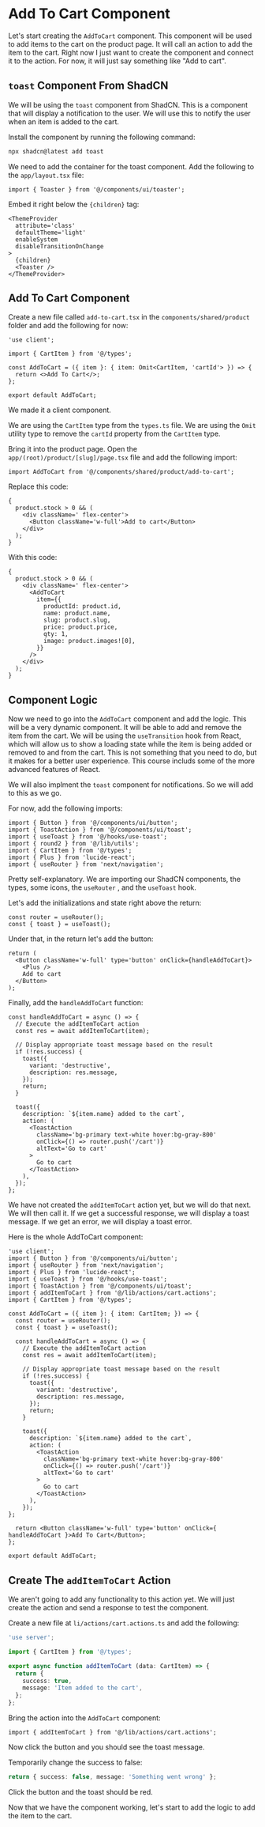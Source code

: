 # Add To Cart Component

Let's start creating the `AddToCart` component. This component will be used to add items to the cart on the product page. It will call an action to add the item to the cart. Right now I just want to create the component and connect it to the action. For now, it will just say something like "Add to cart".

## `toast` Component From ShadCN

We will be using the `toast` component from ShadCN. This is a component that will display a notification to the user. We will use this to notify the user when an item is added to the cart.

Install the component by running the following command:

```bash
npx shadcn@latest add toast
```

We need to add the container for the toast component. Add the following to the `app/layout.tsx` file:

```tsx
import { Toaster } from '@/components/ui/toaster';
```

Embed it right below the `{children}` tag:

```tsx
<ThemeProvider
  attribute='class'
  defaultTheme='light'
  enableSystem
  disableTransitionOnChange
>
  {children}
  <Toaster />
</ThemeProvider>
```

## Add To Cart Component

Create a new file called `add-to-cart.tsx` in the `components/shared/product` folder and add the following for now:

```tsx
'use client';

import { CartItem } from '@/types';

const AddToCart = ({ item }: { item: Omit<CartItem, 'cartId'> }) => {
  return <>Add To Cart</>;
};

export default AddToCart;
```

We made it a client component.

We are using the `CartItem` type from the `types.ts` file. We are using the `Omit` utility type to remove the `cartId` property from the `CartItem` type.

Bring it into the product page. Open the `app/(root)/product/[slug]/page.tsx` file and add the following import:

```tsx
import AddToCart from '@/components/shared/product/add-to-cart';
```

Replace this code:

```tsx
{
  product.stock > 0 && (
    <div className=' flex-center'>
      <Button className='w-full'>Add to cart</Button>
    </div>
  );
}
```

With this code:

```tsx
{
  product.stock > 0 && (
    <div className=' flex-center'>
      <AddToCart
        item={{
          productId: product.id,
          name: product.name,
          slug: product.slug,
          price: product.price,
          qty: 1,
          image: product.images![0],
        }}
      />
    </div>
  );
}
```

## Component Logic

Now we need to go into the `AddToCart` component and add the logic. This will be a very dynamic component. It will be able to add and remove the item from the cart. We will be using the `useTransition` hook from React, which will allow us to show a loading state while the item is being added or removed to and from the cart. This is not something that you need to do, but it makes for a better user experience. This course includs some of the more advanced features of React.

We will also implment the `toast` component for notifications. So we will add to this as we go.

For now, add the following imports:

```tsx
import { Button } from '@/components/ui/button';
import { ToastAction } from '@/components/ui/toast';
import { useToast } from '@/hooks/use-toast';
import { round2 } from '@/lib/utils';
import { CartItem } from '@/types';
import { Plus } from 'lucide-react';
import { useRouter } from 'next/navigation';
```

Pretty self-explanatory. We are importing our ShadCN components, the types, some icons, the `useRouter` , and the `useToast` hook.

Let's add the initializations and state right above the return:

```tsx
const router = useRouter();
const { toast } = useToast();
```

Under that, in the return let's add the button:

```tsx
return (
  <Button className='w-full' type='button' onClick={handleAddToCart}>
    <Plus />
    Add to cart
  </Button>
);
```

Finally, add the `handleAddToCart` function:

```tsx
const handleAddToCart = async () => {
  // Execute the addItemToCart action
  const res = await addItemToCart(item);

  // Display appropriate toast message based on the result
  if (!res.success) {
    toast({
      variant: 'destructive',
      description: res.message,
    });
    return;
  }

  toast({
    description: `${item.name} added to the cart`,
    action: (
      <ToastAction
        className='bg-primary text-white hover:bg-gray-800'
        onClick={() => router.push('/cart')}
        altText='Go to cart'
      >
        Go to cart
      </ToastAction>
    ),
  });
};
```

We have not created the `addItemToCart` action yet, but we will do that next. We will then call it. If we get a successful response, we will display a toast message. If we get an error, we will display a toast error.

Here is the whole AddToCart component:

```tsx
'use client';
import { Button } from '@/components/ui/button';
import { useRouter } from 'next/navigation';
import { Plus } from 'lucide-react';
import { useToast } from '@/hooks/use-toast';
import { ToastAction } from '@/components/ui/toast';
import { addItemToCart } from '@/lib/actions/cart.actions';
import { CartItem } from '@/types';

const AddToCart = ({ item }: { item: CartItem; }) => {
  const router = useRouter();
  const { toast } = useToast();

  const handleAddToCart = async () => {
    // Execute the addItemToCart action
    const res = await addItemToCart(item);

    // Display appropriate toast message based on the result
    if (!res.success) {
      toast({
        variant: 'destructive',
        description: res.message,
      });
      return;
    }

    toast({
      description: `${item.name} added to the cart`,
      action: (
        <ToastAction
          className='bg-primary text-white hover:bg-gray-800'
          onClick={() => router.push('/cart')}
          altText='Go to cart'
        >
          Go to cart
        </ToastAction>
      ),
    });
};

  return <Button className='w-full' type='button' onClick={ handleAddToCart }>Add To Cart</Button>;
};

export default AddToCart;

```

## Create The `addItemToCart` Action

We aren't going to add any functionality to this action yet. We will just create the action and send a response to test the component.

Create a new file at `li/actions/cart.actions.ts` and add the following:

```ts
'use server';

import { CartItem } from '@/types';

export async function addItemToCart (data: CartItem) => {
  return {
    success: true,
    message: 'Item added to the cart',
  };
};
```

Bring the action into the `AddToCart` component:

```tsx
import { addItemToCart } from '@/lib/actions/cart.actions';
```

Now click the button and you should see the toast message.

Temporarily change the success to false:

```ts
return { success: false, message: 'Something went wrong' };
```

Click the button and the toast should be red.

Now that we have the component working, let's start to add the logic to add the item to the cart.
